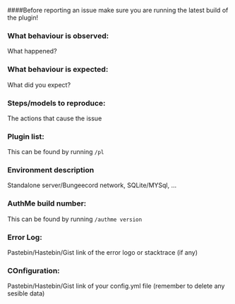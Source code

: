 ####Before reporting an issue make sure you are running the latest build of the plugin!

### What behaviour is observed:
What happened?

### What behaviour is expected:
What did you expect?

### Steps/models to reproduce:
The actions that cause the issue

### Plugin list:
This can be found by running `/pl`

### Environment description
Standalone server/Bungeecord network, SQLite/MYSql, ...

### AuthMe build number:
This can be found by running `/authme version`

### Error Log:
Pastebin/Hastebin/Gist link of the error logo or stacktrace (if any)

### COnfiguration:
Pastebin/Hastebin/Gist link of your config.yml file (remember to delete any sesible data)
